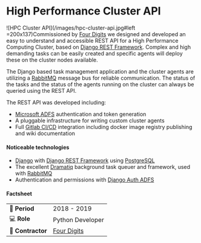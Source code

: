 # High Performance Cluster API

![HPC Cluster API](/images/hpc-cluster-api.jpg#left =200x137)Commissioned by [Four Digits](https://www.fourdigits.nl/) we designed and developed an easy to understand and accessible REST API for a High Performance Computing Cluster, based on [Django REST Framework](https://www.django-rest-framework.org). Complex and high demanding tasks can be easily created and specific agents will deploy these on the cluster nodes available.


The Django based task management application and the cluster agents are utilizing a [RabbitMQ](https://www.rabbitmq.com/) message bus for reliable communication. The status of the tasks and the status of the agents running on the cluster can always be queried using the REST API.


The REST API was developed including:
- [Microsoft ADFS](https://docs.microsoft.com/en-us/windows-server/identity/active-directory-federation-services) authentication and token generation
- A pluggable infrastructure for writing custom cluster agents
- Full [Gitlab CI/CD](https://docs.gitlab.com/ee/ci/) integration including docker image registry publishing and wiki documentation


#### Noticeable technologies
- [Django](https://www.djangoproject.com/) with [Django REST Framework](https://www.django-rest-framework.org/) using [PostgreSQL](https://www.postgresql.org/)
- The excellent [Dramatiq](https://dramatiq.io/) background task queuer and framework, used with [RabbitMQ](https://www.rabbitmq.com/)
- Authentication and permissions with [Django Auth ADFS](https://github.com/jobec/django-auth-adfs)


#### Factsheet
|                            |                                          |
| -------------------------- | ---------------------------------------- |
| :calendar: **Period**      | 2018 - 2019                              |
| :computer: **Role**        | Python Developer                         |
| :office: **Contractor**    | [Four Digits](https://www.fourdigits.nl) |
